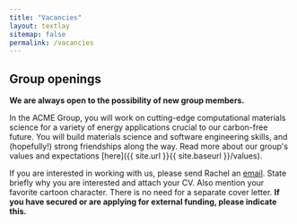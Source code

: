 ```yaml
---
title: "Vacancies"
layout: textlay
sitemap: false
permalink: /vacancies
---
```


## Group openings

**We are always open to the possibility of new group members.**

In the ACME Group, you will work on cutting-edge computational materials science for a variety of energy applications crucial to our carbon-free future. You will build materials science and software engineering skills, and (hopefully!) strong friendships along the way. Read more about our group's values and expectations [here]({{ site.url }}{{ site.baseurl }}/values).

If you are interested in working with us, please send Rachel an [email](mailto:{{site.email}}). 
State briefly why you are interested and attach your CV. Also mention your favorite cartoon character.
There is no need for a separate cover letter.
**If you have secured or are applying for external funding, please indicate this.**
